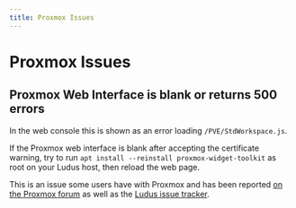 ```yaml
---
title: Proxmox Issues
---
```


# Proxmox Issues

## Proxmox Web Interface is blank or returns 500 errors

In the web console this is shown as an error loading `/PVE/StdWorkspace.js`.

If the Proxmox web interface is blank after accepting the certificate warning, try to run `apt install --reinstall proxmox-widget-toolkit` as root on your Ludus host, then reload the web page.

This is an issue some users have with Proxmox and has been reported [on the Proxmox forum](https://forum.proxmox.com/threads/blank-webgui.130366/) as well as the [Ludus issue tracker](http://gitlab.com/badsectorlabs/ludus/-/issues/109).